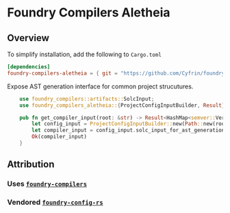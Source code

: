 # Foundry Compilers Aletheia

## Overview

To simplify installation, add the following to `Cargo.toml`

```toml
[dependencies]
foundry-compilers-aletheia = { git = "https://github.com/Cyfrin/foundry-compilers-aletheia", branch = "main", package = "foundry-compilers-aletheia" }

```

Expose AST generation interface for common project strucutures.

```rust
    use foundry_compilers::artifacts::SolcInput;
    use foundry_compilers_aletheia::{ProjectConfigInputBuilder, Result};

    pub fn get_compiler_input(root: &str) -> Result<HashMap<semver::Version, SolcInput>> {
        let config_input = ProjectConfigInputBuilder::new(Path::new(root)).build()?;
        let compiler_input = config_input.solc_input_for_ast_generation()?;
        Ok(compiler_input)
    }
```

## Attribution

### Uses [`foundry-compilers`](https://github.com/foundry-rs/compilers) 
### Vendored [`foundry-config-rs`](https://github.com/foundry-rs/foundry) 

